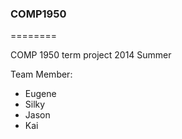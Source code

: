 ### COMP1950
========

COMP 1950 term project 2014 Summer

Team Member:
* Eugene
* Silky
* Jason
* Kai
